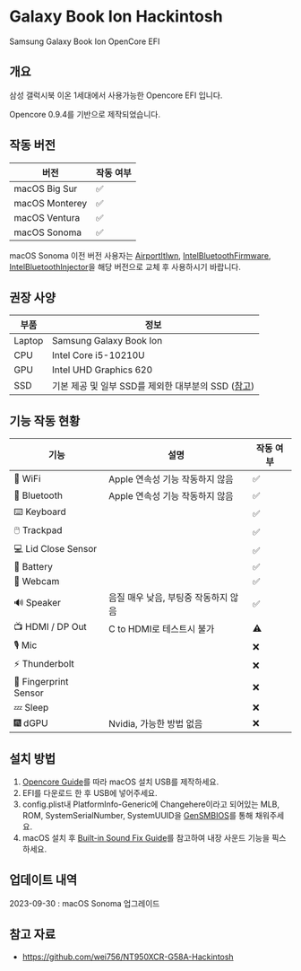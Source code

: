 # Galaxy Book Ion Hackintosh
 Samsung Galaxy Book Ion OpenCore EFI

## 개요
삼성 갤럭시북 이온 1세대에서 사용가능한 Opencore EFI 입니다.

Opencore 0.9.4를 기반으로 제작되었습니다.

## 작동 버전
| 버전 | 작동 여부 |
|--------------------|-----|
| macOS Big Sur | ✅ |
| macOS Monterey | ✅ |
| macOS Ventura | ✅ |
| macOS Sonoma | ✅ |

macOS Sonoma 이전 버전 사용자는 [AirportItlwn](https://github.com/OpenIntelWireless/itlwm/releases/latest), [IntelBluetoothFirmware](https://github.com/OpenIntelWireless/IntelBluetoothFirmware/releases/latest), [IntelBluetoothInjector](https://github.com/OpenIntelWireless/IntelBluetoothFirmware/releases/latest)을 해당 버전으로 교체 후 사용하시기 바랍니다.

## 권장 사양
| 부품 | 정보 |
|---------------|----|
| Laptop        | Samsung Galaxy Book Ion |
| CPU           | Intel Core i5-10210U |
| GPU           | Intel UHD Graphics 620 |
| SSD           | 기본 제공 및 일부 SSD를 제외한 대부분의 SSD ([참고](https://dortania.github.io/Anti-Hackintosh-Buyers-Guide/Storage.html)) |

## 기능 작동 현황
| 기능 | 설명 | 작동 여부 |
|--------------------|-------------|---------------|
| 🛜 WiFi             | Apple 연속성 기능 작동하지 않음 | ✅ |
| 🔵 Bluetooth        | Apple 연속성 기능 작동하지 않음 | ✅ |
| ⌨️ Keyboard         | | ✅ |
| 🖱️ Trackpad         | | ✅ |
| 💻 Lid Close Sensor | | ✅ |
| 🔋 Battery          | | ✅ |
| 📸 Webcam           | | ✅ |
| 🔊 Speaker          | 음질 매우 낮음, 부팅중 작동하지 않음 | ✅ |
| 📺 HDMI / DP Out    | C to HDMI로 테스트시 불가 | ⚠️ |
| 🎙️ Mic              | | ❌ |
| ⚡ Thunderbolt       | | ❌ |
| 🧬 Fingerprint Sensor | | ❌ |
| 💤 Sleep            | | ❌ |
| 🎆 dGPU             | Nvidia, 가능한 방법 없음 | ❌ |

## 설치 방법
1. [Opencore Guide](https://dortania.github.io/OpenCore-Install-Guide/installer-guide/winblows-install.html)를 따라 macOS 설치 USB를 제작하세요.
2. EFI를 다운로드 한 후 USB에 넣어주세요.
3. config.plist내 PlatformInfo-Generic에 Changehere이라고 되어있는 MLB, ROM, SystemSerialNumber, SystemUUID을 [GenSMBIOS](https://github.com/corpnewt/GenSMBIOS)를 통해 채워주세요.
4. macOS 설치 후 [Built-in Sound Fix Guide](./Audio%20patch)를 참고하여 내장 사운드 기능을 픽스하세요.

## 업데이트 내역
2023-09-30 : macOS Sonoma 업그레이드

## 참고 자료
- https://github.com/wei756/NT950XCR-G58A-Hackintosh
